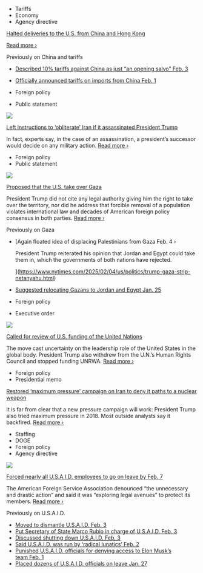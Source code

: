 - Tariffs
- Economy
- Agency directive

[Halted deliveries to the U.S. from China and Hong Kong](https://www.nytimes.com/2025/02/04/business/usps-china-de-minimis.html)

[Read more ›](https://www.nytimes.com/2025/02/04/business/usps-china-de-minimis.html)

Previously on China and tariffs

- [Described 10% tariffs against China as just “an opening salvo” Feb. 3](https://www.nytimes.com/live/2025/02/03/us/trump-tariffs/c125e911-dd19-5a0c-a1ca-1cb8cbf261da?smid=url-share)
- [Officially announced tariffs on imports from China Feb. 1](https://www.nytimes.com/2025/02/01/us/politics/canada-mexico-china-trump-tariffs.html)

- Foreign policy
- Public statement

[![](https://static01.nyt.com/images/2025/02/04/multimedia/04dc-trump-iran-wvkl/04dc-trump-iran-wvkl-square320.jpg)](https://www.nytimes.com/2025/02/04/us/politics/trump-iran-executive-order.html)

[Left instructions to ‘obliterate’ Iran if it assassinated President Trump](https://www.nytimes.com/2025/02/04/us/politics/trump-iran-executive-order.html)

In fact, experts say, in the case of an assassination, a president’s successor would decide on any military action. [Read more ›](https://www.nytimes.com/2025/02/04/us/politics/trump-iran-executive-order.html)

- Foreign policy
- Public statement

[![](https://static01.nyt.com/images/2025/02/04/multimedia/04dc-prexy-sub-flkq/04dc-prexy-sub-flkq-square320.jpg)](https://www.nytimes.com/2025/02/04/us/politics/trump-gaza-strip-netanyahu.html)

[Proposed that the U.S. take over Gaza](https://www.nytimes.com/2025/02/04/us/politics/trump-gaza-strip-netanyahu.html)

President Trump did not cite any legal authority giving him the right to take over the territory, nor did he address that forcible removal of a population violates international law and decades of American foreign policy consensus in both parties. [Read more ›](https://www.nytimes.com/2025/02/04/us/politics/trump-gaza-strip-netanyahu.html)

Previously on Gaza

- [Again floated idea of displacing Palestinians from Gaza Feb. 4 ›
    
    President Trump reiterated his opinion that Jordan and Egypt could take them in, which the governments of both nations have rejected.
    
    ](https://www.nytimes.com/2025/02/04/us/politics/trump-gaza-strip-netanyahu.html)
- [Suggested relocating Gazans to Jordan and Egypt Jan. 25](https://www.nytimes.com/2025/01/26/world/middleeast/trump-gaza-jordan-egypt.html)

- Foreign policy
- Executive order

[![](https://static01.nyt.com/images/2025/02/04/multimedia/04trump-updates-01-bfkt/04trump-updates-01-bfkt-square320.jpg)](https://www.nytimes.com/2025/02/04/us/politics/trump-united-nations-unrwa.html)

[Called for review of U.S. funding of the United Nations](https://www.nytimes.com/2025/02/04/us/politics/trump-united-nations-unrwa.html)

The move cast uncertainty on the leadership role of the United States in the global body. President Trump also withdrew from the U.N.’s Human Rights Council and stopped funding UNRWA. [Read more ›](https://www.nytimes.com/2025/02/04/us/politics/trump-united-nations-unrwa.html)

- Foreign policy
- Presidential memo

[Restored ‘maximum pressure’ campaign on Iran to deny it paths to a nuclear weapon](https://www.nytimes.com/2025/02/04/us/politics/trump-iran-executive-order.html)

It is far from clear that a new pressure campaign will work: President Trump also tried maximum pressure in 2018. Most outside analysts say it backfired. [Read more ›](https://www.nytimes.com/2025/02/04/us/politics/trump-iran-executive-order.html)

- Staffing
- DOGE
- Foreign policy
- Agency directive

[![](https://static01.nyt.com/images/2025/02/04/multimedia/dc-usaid-tzfl/dc-usaid-tzfl-square320.jpg)](https://www.nytimes.com/2025/02/04/us/usaid-musk-trump-rubio-cuts.html)

[Forced nearly all U.S.A.I.D. employees to go on leave by Feb. 7](https://www.nytimes.com/2025/02/04/us/usaid-musk-trump-rubio-cuts.html)

The American Foreign Service Association denounced “the unnecessary and drastic action” and said it was “exploring legal avenues” to protect its members. [Read more ›](https://www.nytimes.com/2025/02/04/us/usaid-musk-trump-rubio-cuts.html)

Previously on U.S.A.I.D.

- [Moved to dismantle U.S.A.I.D. Feb. 3](https://www.nytimes.com/live/2025/02/03/us/trump-usaid-news/9830501b-8a42-50d9-9463-889fd03a7550?smid=url-share)
- [Put Secretary of State Marco Rubio in charge of U.S.A.I.D. Feb. 3](https://www.nytimes.com/2025/02/03/us/politics/usaid-trump-musk.html?smid=url-share)
- [Discussed shutting down U.S.A.I.D. Feb. 3](https://www.nytimes.com/2025/02/03/us/politics/elon-musk-trump-usaid-agency.html?smid=url-share)
- [Said U.S.A.I.D. was run by ‘radical lunatics’ Feb. 2](https://www.nytimes.com/live/2025/02/02/us/trump-tariffs/69465ce0-7371-58eb-8224-3c003172e3a3?smid=url-share)
- [Punished U.S.A.I.D. officials for denying access to Elon Musk’s team Feb. 1](https://www.nytimes.com/2025/02/02/us/politics/usaid-official-leave-musk.html?smid=url-share)
- [Placed dozens of U.S.A.I.D. officials on leave Jan. 27](https://www.nytimes.com/2025/01/27/us/politics/trump-usaid-officials.html?smid=url-share)